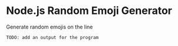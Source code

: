 # Node.js Random Emoji Generator

Generate random emojis on the line

```bash
TODO: add an output for the program
```
